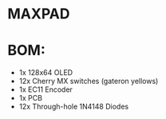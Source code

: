 # MAXPAD
# BOM:
- 1x 128x64 OLED
- 12x Cherry MX switches (gateron yellows)
- 1x EC11 Encoder
- 1x PCB
- 12x Through-hole 1N4148 Diodes
